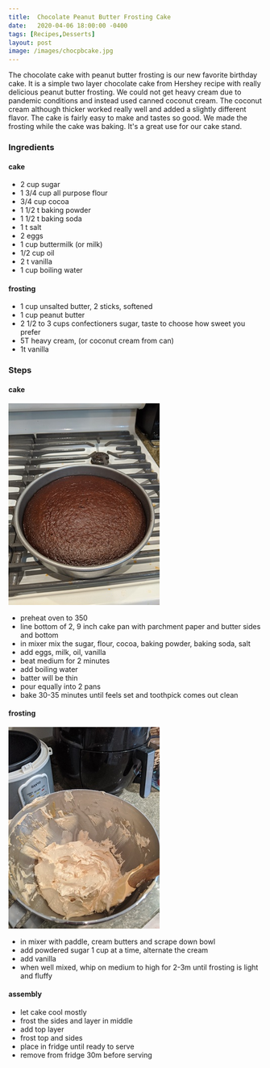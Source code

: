 ```yaml
---
title:  Chocolate Peanut Butter Frosting Cake
date:   2020-04-06 18:00:00 -0400
tags: [Recipes,Desserts]
layout: post
image: /images/chocpbcake.jpg
---
```

The chocolate cake with peanut butter frosting is our new favorite birthday cake.  It is a simple two layer chocolate cake from Hershey recipe
with really delicious peanut butter frosting.  We could not get heavy cream due to pandemic conditions and instead used canned coconut cream.  The
coconut cream although thicker worked really well and added a slightly different flavor.  The cake is fairly easy to make and tastes so good.  We
made the frosting while the cake was baking.  It's a great use for our cake stand.  

### Ingredients
#### cake
- 2 cup sugar
- 1 3/4 cup all purpose flour
- 3/4 cup cocoa
- 1 1/2 t baking powder
- 1 1/2 t baking soda
- 1 t salt
- 2 eggs
- 1 cup buttermilk (or milk)
- 1/2 cup oil
- 2 t vanilla
- 1 cup boiling water

#### frosting
- 1 cup unsalted butter, 2 sticks, softened
- 1 cup peanut butter
- 2 1/2 to 3 cups confectioners sugar, taste to choose how sweet you prefer
- 5T heavy cream, (or coconut cream from can)
- 1t vanilla

### Steps
#### cake

![Chocolate cake](/images/chocpbcake2.jpg)

- preheat oven to 350
- line bottom of 2,  9 inch cake pan with parchment paper and butter sides and bottom
- in mixer mix the sugar, flour, cocoa, baking powder, baking soda, salt
- add eggs, milk, oil, vanilla
- beat medium for 2 minutes
- add boiling water
- batter will be thin
- pour equally into 2 pans
- bake 30-35 minutes until feels set and toothpick comes out clean

#### frosting

![Chocolate cake](/images/chocpbcake1.jpg)

- in mixer with paddle, cream butters and scrape down bowl
- add powdered sugar 1 cup at a time, alternate the cream
- add vanilla
- when well mixed, whip on medium to high for 2-3m until frosting is light and fluffy

#### assembly
- let cake cool mostly
- frost the sides and layer in middle
- add top layer
- frost top and sides
- place in fridge until ready to serve
- remove from fridge 30m before serving
